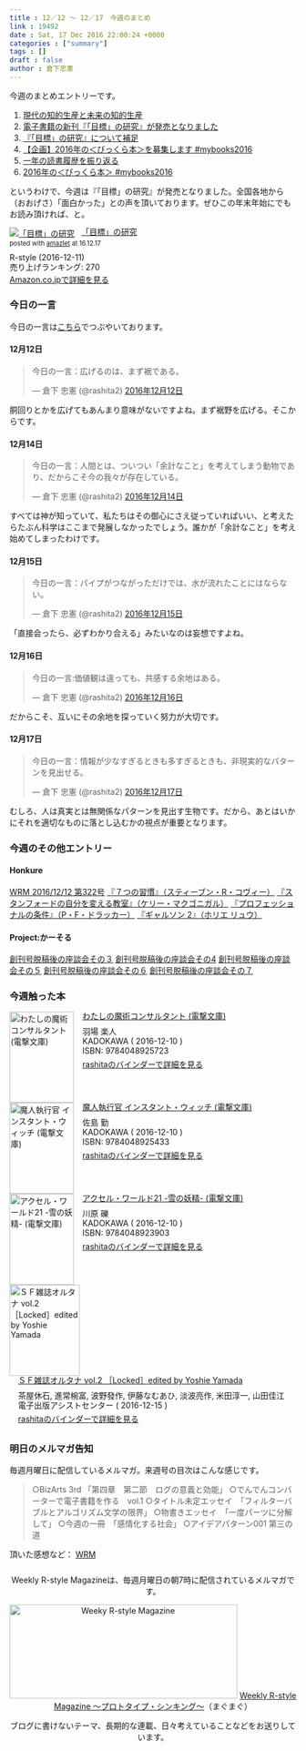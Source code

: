 ```yaml
---
title : 12／12 〜 12／17　今週のまとめ
link : 19492
date : Sat, 17 Dec 2016 22:00:24 +0000
categories : ["summary"]
tags : []
draft : false
author : 倉下忠憲
---
```


今週のまとめエントリーです。
 
<ol>
<li><a href="https://rashita.net/blog/?p=19458">現代の知的生産と未来の知的生産</a></li>
<li><a href="https://rashita.net/blog/?p=19464">電子書籍の新刊『「目標」の研究』が発売となりました</a></li>
<li><a href="https://rashita.net/blog/?p=19472">『「目標」の研究』について補足</a></li>
<li><a href="https://rashita.net/blog/?p=19476">【企画】2016年の＜びっくら本＞を募集します #mybooks2016</a></li>
<li><a href="https://rashita.net/blog/?p=19481">一年の読書履歴を振り返る</a></li>
<li><a href="https://rashita.net/blog/?p=19487">2016年の＜びっくら本＞ #mybooks2016</a></li>
</ol>

というわけで、今週は『「目標」の研究』が発売となりました。全国各地から（おおげさ）「面白かった」との声を頂いております。ぜひこの年末年始にでもお読み頂ければ、と。

<div class="amazlet-box" style="margin-bottom:0px;"><div class="amazlet-image" style="float:left;margin:0px 12px 1px 0px;"><a href="http://www.amazon.co.jp/exec/obidos/ASIN/B01MXXFY28/rashita1000-22/ref=nosim/" name="amazletlink" target="_blank"><img src="http://ecx.images-amazon.com/images/I/410t4sR1ziL._SL160_.jpg" alt="「目標」の研究" style="border: none;" /></a></div><div class="amazlet-info" style="line-height:120%; margin-bottom: 10px"><div class="amazlet-name" style="margin-bottom:10px;line-height:120%"><a href="http://www.amazon.co.jp/exec/obidos/ASIN/B01MXXFY28/rashita1000-22/ref=nosim/" name="amazletlink" target="_blank">「目標」の研究</a><div class="amazlet-powered-date" style="font-size:80%;margin-top:5px;line-height:120%">posted with <a href="http://www.amazlet.com/" title="amazlet" target="_blank">amazlet</a> at 16.12.17</div></div><div class="amazlet-detail">R-style (2016-12-11)<br />売り上げランキング: 270<br /></div><div class="amazlet-sub-info" style="float: left;"><div class="amazlet-link" style="margin-top: 5px"><a href="http://www.amazon.co.jp/exec/obidos/ASIN/B01MXXFY28/rashita1000-22/ref=nosim/" name="amazletlink" target="_blank">Amazon.co.jpで詳細を見る</a></div></div></div><div class="amazlet-footer" style="clear: left"></div></div>


<h3>今日の一言</h3>
今日の一言は<a href="http://twitter.com/rashita2 ">こちら</a>でつぶやいております。

<h4>12月12日</h4>

<blockquote class="twitter-tweet" data-lang="ja"><p lang="ja" dir="ltr">今日の一言：広げるのは、まず裾である。</p>&mdash; 倉下 忠憲 (@rashita2) <a href="https://twitter.com/rashita2/status/808313912185659392">2016年12月12日</a></blockquote>
<script async src="//platform.twitter.com/widgets.js" charset="utf-8"></script>

胴回りとかを広げてもあんまり意味がないですよね。まず裾野を広げる。そこからです。

<h4>12月14日</h4>

<blockquote class="twitter-tweet" data-lang="ja"><p lang="ja" dir="ltr">今日の一言：人間とは、ついつい「余計なこと」を考えてしまう動物であり、だからこそ今の我々が存在している。</p>&mdash; 倉下 忠憲 (@rashita2) <a href="https://twitter.com/rashita2/status/808948677553160192">2016年12月14日</a></blockquote>
<script async src="//platform.twitter.com/widgets.js" charset="utf-8"></script>

すべては神が知っていて、私たちはその御心にさえ従っていればいい、と考えたらたぶん科学はここまで発展しなかったでしょう。誰かが「余計なこと」を考え始めてしまったわけです。

<h4>12月15日</h4>

<blockquote class="twitter-tweet" data-lang="ja"><p lang="ja" dir="ltr">今日の一言：パイプがつながっただけでは、水が流れたことにはならない。</p>&mdash; 倉下 忠憲 (@rashita2) <a href="https://twitter.com/rashita2/status/809319845988700160">2016年12月15日</a></blockquote>
<script async src="//platform.twitter.com/widgets.js" charset="utf-8"></script>

「直接会ったら、必ずわかり合える」みたいなのは妄想ですよね。

<h4>12月16日</h4>

<blockquote class="twitter-tweet" data-lang="ja"><p lang="ja" dir="ltr">今日の一言:価値観は違っても、共感する余地はある。</p>&mdash; 倉下 忠憲 (@rashita2) <a href="https://twitter.com/rashita2/status/809765759199035392">2016年12月16日</a></blockquote>
<script async src="//platform.twitter.com/widgets.js" charset="utf-8"></script>

だからこそ、互いにその余地を探っていく努力が大切です。

<h4>12月17日</h4>

<blockquote class="twitter-tweet" data-lang="ja"><p lang="ja" dir="ltr">今日の一言：情報が少なすぎるときも多すぎるときも、非現実的なパターンを見出せる。</p>&mdash; 倉下 忠憲 (@rashita2) <a href="https://twitter.com/rashita2/status/809967664525410304">2016年12月17日</a></blockquote>
<script async src="//platform.twitter.com/widgets.js" charset="utf-8"></script>

むしろ、人は真実とは無関係なパターンを見出す生物です。だから、あとはいかにそれを適切なものに落とし込むかの視点が重要となります。

<h3>今週のその他エントリー</h3>

<H4>Honkure</H4>

<a href="http://honkure.net/rbook/archives/1408">WRM 2016/12/12 第322号</a>
<a href="http://honkure.net/rbook/archives/1415">『７つの習慣』（スティーブン・R・コヴィー）</a>
<a href="http://honkure.net/rbook/archives/1420">『スタンフォードの自分を変える教室』（ケリー・マクゴニガル）</a>
<a href="http://honkure.net/rbook/archives/1428">『プロフェッショナルの条件』（P・F・ドラッカー）</a>
<a href="http://honkure.net/rbook/archives/1434">『ギャルソン 2』（ホリエ リュウ）</a>

<H4>Project:かーそる</H4>

<a href="http://honkure.net/cursor/?p=376">創刊号脱稿後の座談会その３</a>
<a href="http://honkure.net/cursor/?p=383">創刊号脱稿後の座談会その4</a>
<a href="http://honkure.net/cursor/?p=386">創刊号脱稿後の座談会その５</a>
<a href="http://honkure.net/cursor/?p=390">創刊号脱稿後の座談会その６</a>
<a href="http://honkure.net/cursor/?p=393">創刊号脱稿後の座談会その７</a>

<H3>今週触った本</H3>

<div class="mm-middle" style="margin-bottom:0px;"><div class="mm-image" style="float:left;"><a href="http://www.amazon.co.jp/exec/obidos/ASIN/4048925725/rashita1000-22 /ref=nosim" target="_blank"><img src="http://ecx.images-amazon.com/images/I/51R2fwIyDTL._SL160_.jpg" alt="わたしの魔術コンサルタント (電撃文庫)" title="わたしの魔術コンサルタント (電撃文庫)" width="113" height="160" border="0" /></a></div><div class="mm-content" style="float:left;margin-left:15px;line-height:120%"><div class="mm-title" style="line-height:120%"><a href="http://www.amazon.co.jp/exec/obidos/ASIN/4048925725/rashita1000-22 /ref=nosim" target="_blank">わたしの魔術コンサルタント (電撃文庫)</a></div><div class="mm-detail" style="margin-top:10px;">羽場 楽人<br />KADOKAWA ( 2016-12-10 )<br />ISBN: 9784048925723<br /><div style="margin:7px 0px"><a href="http://mediamarker.net/u/rashita/?asin=4048925725" target="_blank">rashitaのバインダーで詳細を見る</a></div></div></div><div style="clear:left"></div></div>

<div class="mm-middle" style="margin-bottom:0px;"><div class="mm-image" style="float:left;"><a href="http://www.amazon.co.jp/exec/obidos/ASIN/4048925431/rashita1000-22 /ref=nosim" target="_blank"><img src="http://ecx.images-amazon.com/images/I/61bDxXvuOhL._SL160_.jpg" alt="魔人執行官 インスタント・ウィッチ (電撃文庫)" title="魔人執行官 インスタント・ウィッチ (電撃文庫)" width="113" height="160" border="0" /></a></div><div class="mm-content" style="float:left;margin-left:15px;line-height:120%"><div class="mm-title" style="line-height:120%"><a href="http://www.amazon.co.jp/exec/obidos/ASIN/4048925431/rashita1000-22 /ref=nosim" target="_blank">魔人執行官 インスタント・ウィッチ (電撃文庫)</a></div><div class="mm-detail" style="margin-top:10px;">佐島 勤<br />KADOKAWA ( 2016-12-10 )<br />ISBN: 9784048925433<br /><div style="margin:7px 0px"><a href="http://mediamarker.net/u/rashita/?asin=4048925431" target="_blank">rashitaのバインダーで詳細を見る</a></div></div></div><div style="clear:left"></div></div>

<div class="mm-middle" style="margin-bottom:0px;"><div class="mm-image" style="float:left;"><a href="http://www.amazon.co.jp/exec/obidos/ASIN/4048923900/rashita1000-22 /ref=nosim" target="_blank"><img src="https://images-fe.ssl-images-amazon.com/images/I/61g3PU82n1L._SL160_.jpg" alt="アクセル・ワールド21 -雪の妖精- (電撃文庫)" title="アクセル・ワールド21 -雪の妖精- (電撃文庫)" width="113" height="160" border="0" /></a></div><div class="mm-content" style="float:left;margin-left:15px;line-height:120%"><div class="mm-title" style="line-height:120%"><a href="http://www.amazon.co.jp/exec/obidos/ASIN/4048923900/rashita1000-22 /ref=nosim" target="_blank">アクセル・ワールド21 -雪の妖精- (電撃文庫)</a></div><div class="mm-detail" style="margin-top:10px;">川原 礫<br />KADOKAWA ( 2016-12-10 )<br />ISBN: 9784048923903<br /><div style="margin:7px 0px"><a href="http://mediamarker.net/u/rashita/?asin=4048923900" target="_blank">rashitaのバインダーで詳細を見る</a></div></div></div><div style="clear:left"></div></div>

<div class="mm-middle" style="margin-bottom:0px;"><div class="mm-image" style="float:left;"><a href="http://www.amazon.co.jp/exec/obidos/ASIN/B01MQWXNDM/rashita1000-22 /ref=nosim" target="_blank"><img src="http://ecx.images-amazon.com/images/I/515HY4Pw0RL._SL160_.jpg" alt="ＳＦ雑誌オルタナ vol.2 ［Locked］edited by Yoshie Yamada" title="ＳＦ雑誌オルタナ vol.2 ［Locked］edited by Yoshie Yamada" width="123" height="160" border="0" /></a></div><div class="mm-content" style="float:left;margin-left:15px;line-height:120%"><div class="mm-title" style="line-height:120%"><a href="http://www.amazon.co.jp/exec/obidos/ASIN/B01MQWXNDM/rashita1000-22 /ref=nosim" target="_blank">ＳＦ雑誌オルタナ vol.2 ［Locked］edited by Yoshie Yamada</a></div><div class="mm-detail" style="margin-top:10px;">茶屋休石, 進常椀富, 波野發作, 伊藤なむあひ, 淡波亮作, 米田淳一, 山田佳江<br />電子出版アシストセンター ( 2016-12-15 )<br /><div style="margin:7px 0px"><a href="http://mediamarker.net/u/rashita/?asin=B01MQWXNDM" target="_blank">rashitaのバインダーで詳細を見る</a></div></div></div><div style="clear:left"></div></div>

<h3>明日のメルマガ告知</h3>

毎週月曜日に配信しているメルマガ。来週号の目次はこんな感じです。

<blockquote>
○BizArts 3rd 「第四章　第二節　ログの意義と効能」
○でんでんコンバーターで電子書籍を作る　vol.1
○タイトル未定エッセイ　「フィルターバブルとアルゴリズム文学の限界」
○物書きエッセイ　「一度パーツに分解して」
○今週の一冊　「感情化する社会」
○アイデアパターン001 第三の道
</blockquote>


頂いた感想など：
<a class="twitter-timeline"  href="https://twitter.com/rashita2/timelines/427262290753097729"  data-widget-id="427265271171010561">WRM</a>
    <script>!function(d,s,id){var js,fjs=d.getElementsByTagName(s)[0],p=/^http:/.test(d.location)?'http':'https';if(!d.getElementById(id)){js=d.createElement(s);js.id=id;js.src=p+"://platform.twitter.com/widgets.js";fjs.parentNode.insertBefore(js,fjs);}}(document,"script","twitter-wjs");</script>


<div style="text-align:center;margin-top:25px;">
Weekly R-style Magazineは、毎週月曜日の朝7時に配信されているメルマガです。

<a href="http://www.mag2.com/m/0001185133.html" target="_blank"><img src="https://rashita.net/blog/wp-content/uploads/2010/09/mmbanner.jpg" alt="Weeky R-style Magazine" width="400" height="165" class="alignnone size-full wp-image-12201" /></a>
<a href="http://www.mag2.com/m/0001185133.html" target="_blank">Weekly R-style Magazine ～プロトタイプ・シンキング～</a>（まぐまぐ）

ブログに書けないテーマ、長期的な連載、日々考えていることなどをお送りしています。
</div> 
